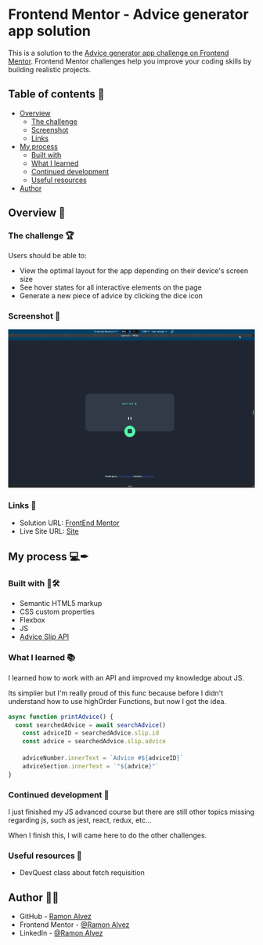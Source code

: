 # Frontend Mentor - Advice generator app solution

This is a solution to the [Advice generator app challenge on Frontend Mentor](https://www.frontendmentor.io/challenges/advice-generator-app-QdUG-13db). Frontend Mentor challenges help you improve your coding skills by building realistic projects.

## Table of contents 📖

- [Overview](#overview)
  - [The challenge](#the-challenge)
  - [Screenshot](#screenshot)
  - [Links](#links)
- [My process](#my-process)
  - [Built with](#built-with)
  - [What I learned](#what-i-learned)
  - [Continued development](#continued-development)
  - [Useful resources](#useful-resources)
- [Author](#author)


## Overview 🔭

### The challenge 🏆

Users should be able to:

- View the optimal layout for the app depending on their device's screen size
- See hover states for all interactive elements on the page
- Generate a new piece of advice by clicking the dice icon

### Screenshot 🎴

![Preview](./src/readme/preview.gif)

### Links 🔗

- Solution URL: [FrontEnd Mentor](https://github.com/Ramon-Alvez/FrontEnd-Mentor-Advice-Generator-App)
- Live Site URL: [Site](https://ramon-alvez.github.io/FrontEnd-Mentor-Advice-Generator-App/)

## My process 💻✒

### Built with 🧱🛠

- Semantic HTML5 markup
- CSS custom properties
- Flexbox
- JS
- [Advice Slip API](https://api.adviceslip.com/)

### What I learned 📚

I learned how to work with an API and improved my knowledge about JS.

  Its simplier but I'm really proud of this func because before I didn't understand how to use highOrder Functions, but now I got the idea. 

```js
async function printAdvice() {
  const searchedAdvice = await searchAdvice()
    const adviceID = searchedAdvice.slip.id
    const advice = searchedAdvice.slip.advice

    adviceNumber.innerText = `Advice #${adviceID}`
    adviceSection.innerText = `"${advice}"`
}
```

### Continued development 🚀

I just finished my JS advanced course but there are still other topics missing regarding js, such as jest, react, redux, etc... 

When I finish this, I will came here to do the other challenges.

### Useful resources 🎒

- DevQuest class about fetch requisition

## Author 🧙‍♂️

- GitHub - [Ramon Alvez](https://github.com/Ramon-Alvez/Frontend-Mentor-HTML-CSS-Intermediate-ChatApp-CSS-illustration)
- Frontend Mentor - [@Ramon Alvez](https://www.frontendmentor.io/solutions/-html5-e-css-22-1-intermediate-chat-app-illustration-qRIT2_JeKy)
- LinkedIn - [@Ramon Alvez](https://www.linkedin.com/in/ramon-alvez/)
